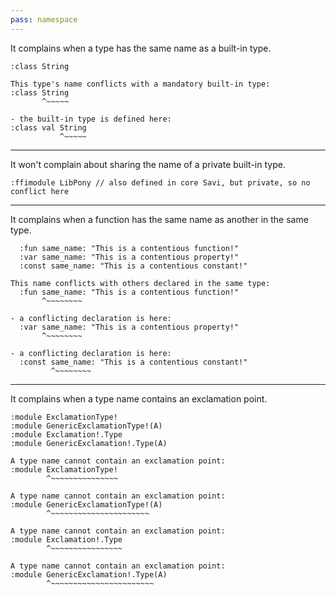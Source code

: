 ```yaml
---
pass: namespace
---
```


It complains when a type has the same name as a built-in type.

```savi
:class String
```
```error
This type's name conflicts with a mandatory built-in type:
:class String
       ^~~~~~

- the built-in type is defined here:
:class val String
           ^~~~~~
```

---

It won't complain about sharing the name of a private built-in type.

```savi
:ffimodule LibPony // also defined in core Savi, but private, so no conflict here
```

---

It complains when a function has the same name as another in the same type.

```savi
  :fun same_name: "This is a contentious function!"
  :var same_name: "This is a contentious property!"
  :const same_name: "This is a contentious constant!"
```
```error
This name conflicts with others declared in the same type:
  :fun same_name: "This is a contentious function!"
       ^~~~~~~~~

- a conflicting declaration is here:
  :var same_name: "This is a contentious property!"
       ^~~~~~~~~

- a conflicting declaration is here:
  :const same_name: "This is a contentious constant!"
         ^~~~~~~~~
```

---

It complains when a type name contains an exclamation point.

```savi
:module ExclamationType!
:module GenericExclamationType!(A)
:module Exclamation!.Type
:module GenericExclamation!.Type(A)
```
```error
A type name cannot contain an exclamation point:
:module ExclamationType!
        ^~~~~~~~~~~~~~~~
```
```error
A type name cannot contain an exclamation point:
:module GenericExclamationType!(A)
        ^~~~~~~~~~~~~~~~~~~~~~~
```
```error
A type name cannot contain an exclamation point:
:module Exclamation!.Type
        ^~~~~~~~~~~~~~~~~
```
```error
A type name cannot contain an exclamation point:
:module GenericExclamation!.Type(A)
        ^~~~~~~~~~~~~~~~~~~~~~~~
```
